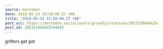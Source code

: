 ```yaml
---
source: mastodon
date: 2019-05-24 15:58:00.27 +00
title: "2019-05-24 15:58:00.27 +00"
post_uri: https://mastodon.social/users/gravely/statuses/102151846642544445
post_id: 102151846642544445
---
```

grifters get got


